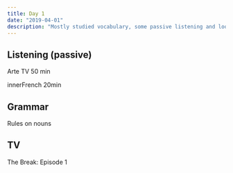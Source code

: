 ```yaml
---
title: Day 1
date: "2019-04-01"
description: "Mostly studied vocabulary, some passive listening and looking for resources."
---
```


<h2>Listening (passive)</h2>
Arte TV
50 min

innerFrench
20min

<h2>Grammar</h2>
Rules on nouns

<h2>TV</h2>
The Break: Episode 1
